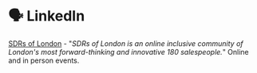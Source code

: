 # 🗣 LinkedIn

[SDRs of London](https://www.linkedin.com/company/sdrsoflondon/) - "_SDRs of London is an online inclusive community of London's most forward-thinking and innovative 180 salespeople._" Online and in person events.
